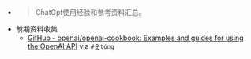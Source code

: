 - > ChatGpt使用经验和参考资料汇总。
- 前期资料收集
    - [GitHub - openai/openai-cookbook: Examples and guides for using the OpenAI API](https://github.com/openai/openai-cookbook) via `#仝tóng`
